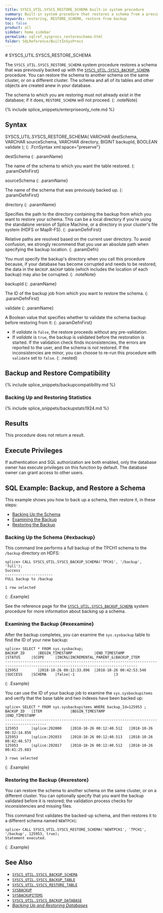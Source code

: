 ```yaml
---
title: SYSCS_UTIL.SYSCS_RESTORE_SCHEMA built-in system procedure
summary: Built-in system procedure that restores a schema from a previous backup.
keywords: restoring, RESTORE_SCHEMA, restore from backup
toc: false
product: all
sidebar: home_sidebar
permalink: sqlref_sysprocs_restoreschema.html
folder: SQLReference/BuiltInSysProcs
---
```

<section>
<div class="TopicContent" data-swiftype-index="true" markdown="1">
# SYSCS_UTIL.SYSCS_RESTORE_SCHEMA

The `SYSCS_UTIL.SYSCS_RESTORE_SCHEMA` system procedure restores a schema that was previously backed up with the [`SYSCS_UTIL.SYSCS_BACKUP_SCHEMA`](sqlref_sysprocs_backupschema.html) procedure. You can restore the schema to another schema on the same cluster, or on a different cluster. The schema and all of its tables and other objects are created anew in your database.

The schema to which you are restoring must not already exist in the database; if it does, `RESTORE_SCHEMA` will not proceed.
{: .noteNote}

{% include splice_snippets/enterpriseonly_note.md %}

## Syntax

<div class="fcnWrapperWide" markdown="1">
    SYSCS_UTIL.SYSCS_RESTORE_SCHEMA( VARCHAR destSchema,
                                     VARCHAR sourceSchema,
                                     VARCHAR directory,
                                     BIGINT  backupId,
                                     BOOLEAN validate );
{: .FcnSyntax xml:space="preserve"}
</div>

<div class="paramList" markdown="1">

destSchema
{: .paramName}

The name of the schema to which you want the table restored.
{: .paramDefnFirst}

sourceSchema
{: .paramName}

The name of the schema that was previously backed up.
{: .paramDefnFirst}

directory
{: .paramName}

Specifies the path to the directory containing the backup from which you
want to restore your schema. This can be a local directory if you're
using the standalone version of Splice Machine, or a directory in your
cluster's file system (HDFS or MapR-FS).
{: .paramDefnFirst}

Relative paths are resolved based on the current user directory. To
avoid confusion, we strongly recommend that you use an absolute path
when specifying the backup location.
{: .paramDefn}

You must specify the backup's directory when you call this procedure
because, if your database has become corrupted and needs to be restored,
the data in the `BACKUP.BACKUP` table (which includes the location of
each backup) may also be corrupted.
{: .noteNote}

backupId
{: .paramName}

The ID of the backup job from which you want to restore the schema.
{: .paramDefnFirst}

validate
{: .paramName}

A Boolean value that specifies whether to validate the schema backup before restoring from it:
{: .paramDefnFirst}

* If *validate* is `false`, the restore proceeds without any pre-validation.
* If *validate* is `true`, the backup is validated before the restoration is started. If the validation check finds inconsistencies, the errors are reported to the user, and the schema is _not_ restored. If the inconsistencies are minor, you can choose to re-run this procedure with `validate` set to `false`.
{: .nested}
</div>

## Backup and Restore Compatibility

{% include splice_snippets/backupcompatibility.md %}

### Backing Up and Restoring Statistics
{% include splice_snippets/backupstats1924.md %}


## Results

This procedure does not return a result.

## Execute Privileges

If authentication and SQL authorization are both enabled, only the
database owner has execute privileges on this function by default. The
database owner can grant access to other users.

## SQL Example: Backup, and Restore a Schema

This example shows you how to back up a schema, then restore it, in these steps:

* [Backing Up the Schema](#exbackup)
* [Examining the Backup](#exexamine)
* [Restoring the Backup](#exrestore)

### Backing Up the Schema  {#exbackup}
This command line performs a full backup of the TPCH1 schema to the `/backup` directory on HDFS:

```
splice> CALL SYSCS_UTIL.SYSCS_BACKUP_SCHEMA('TPCH1', '/backup', 'full');
Success
----------------------
FULL backup to /backup

1 row selected
```
{: .Example}

See the reference page for the [`SYSCS_UTIL.SYSCS_BACKUP_SCHEMA`](sqlref_sysprocs_backupschema.html) system procedure for more information about backing up a schema.

### Examining the Backup  {#exexamine}

After the backup completes, you can examine the `sys.sysbackup` table to find the ID of your new backup:

```
splice> SELECT * FROM sys.sysbackup;
BACKUP_ID      |BEGIN_TIMESTAMP          |END_TIMESTAMP            |STATUS     |SCOPE     |INCR&|INCREMENTAL_PARENT_&|BACKUP_ITEM
-----------------------------------------------------------------------------------------------------------------------------------
125953         |2018-10-26 00:12:33.896  |2018-10-26 00:42:53.546  |SUCCESS    |SCHEMA    |false|-1                  |3

```
{: .Example}

You can use the ID of your backup job to examine the `sys.sysbackupitems` and verify that the base table and two indexes have been backed up:

```
splice> SELECT * FROM sys.sysbackupitems WHERE backup_Id=125953 ;
BACKUP_ID   |ITEM             |BEGIN_TIMESTAMP           |END_TIMESTAMP
-----------------------------------------------------------------------------------------
125953      |splice:292000    |2018-10-26 00:12:40.512   |2018-10-26 00:32:14.856
125953      |splice:292033    |2018-10-26 00:12:40.513   |2018-10-26 00:42:48.573
125953      |splice:292017    |2018-10-26 00:12:40.512   |2018-10-26 00:41:25.683

3 rows selected
```
{: .Example}

### Restoring the Backup  {#exrestore}
You can restore the schema to another schema on the same cluster, or on a different cluster. You can optionally specify that you want the backup validated before it is restored; the validation process checks for inconsistencies and missing files.

This command first validates the backed-up schema, and then restores it to a different schema named `NEWTPCH1`:
```
splice> CALL SYSCS_UTIL.SYSCS_RESTORE_SCHEMA('NEWTPCH1', 'TPCH1', '/backup', 125953, true);
Statement executed.
```
{: .Example}


## See Also

* [`SYSCS_UTIL.SYSCS_BACKUP_SCHEMA`](sqlref_sysprocs_backupschema.html)
* [`SYSCS_UTIL.SYSCS_BACKUP_TABLE`](sqlref_sysprocs_backuptable.html)
* [`SYSCS_UTIL.SYSCS_RESTORE_TABLE`](sqlref_sysprocs_restoretable.html)
* [`SYSBACKUP`](sqlref_systables_sysbackup.html)
* [`SYSBACKUPITEMS`](sqlref_systables_sysbackupitems.html)
* [`SYSCS_UTIL.SYSCS_BACKUP_DATABASE`](sqlref_sysprocs_backupdb.html)
* [*Backing Up and Restoring Databases*](onprem_admin_backingup.html)


</div>
</section>
